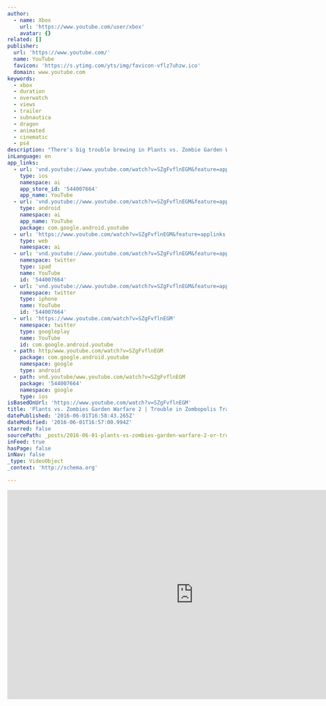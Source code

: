 ```yaml
---
author:
  - name: Xbox
    url: 'https://www.youtube.com/user/xbox'
    avatar: {}
related: []
publisher:
  url: 'https://www.youtube.com/'
  name: YouTube
  favicon: 'https://s.ytimg.com/yts/img/favicon-vflz7uhzw.ico'
  domain: www.youtube.com
keywords:
  - xbox
  - duration
  - overwatch
  - views
  - trailer
  - subnautica
  - dragon
  - animated
  - cinematic
  - ps4
description: "There's big trouble brewing in Plants vs. Zombie Garden Warfare 2! The new update Trouble in Zombopolis: Part One is free for all to play on Xbox One. It introduces a massive new map, two brand new exciting characters and over 1,200 new character customization items for even bigger fun."
inLanguage: en
app_links:
  - url: 'vnd.youtube://www.youtube.com/watch?v=SZgFvflnEGM&feature=applinks'
    type: ios
    namespace: ai
    app_store_id: '544007664'
    app_name: YouTube
  - url: 'vnd.youtube://www.youtube.com/watch?v=SZgFvflnEGM&feature=applinks'
    type: android
    namespace: ai
    app_name: YouTube
    package: com.google.android.youtube
  - url: 'https://www.youtube.com/watch?v=SZgFvflnEGM&feature=applinks'
    type: web
    namespace: ai
  - url: 'vnd.youtube://www.youtube.com/watch?v=SZgFvflnEGM&feature=applinks'
    namespace: twitter
    type: ipad
    name: YouTube
    id: '544007664'
  - url: 'vnd.youtube://www.youtube.com/watch?v=SZgFvflnEGM&feature=applinks'
    namespace: twitter
    type: iphone
    name: YouTube
    id: '544007664'
  - url: 'https://www.youtube.com/watch?v=SZgFvflnEGM'
    namespace: twitter
    type: googleplay
    name: YouTube
    id: com.google.android.youtube
  - path: http/www.youtube.com/watch?v=SZgFvflnEGM
    package: com.google.android.youtube
    namespace: google
    type: android
  - path: vnd.youtube/www.youtube.com/watch?v=SZgFvflnEGM
    package: '544007664'
    namespace: google
    type: ios
isBasedOnUrl: 'https://www.youtube.com/watch?v=SZgFvflnEGM'
title: 'Plants vs. Zombies Garden Warfare 2 | Trouble in Zombopolis Trailer'
datePublished: '2016-06-01T16:58:43.265Z'
dateModified: '2016-06-01T16:57:00.994Z'
starred: false
sourcePath: _posts/2016-06-01-plants-vs-zombies-garden-warfare-2-or-trouble-in-zombopolis.md
inFeed: true
hasPage: false
inNav: false
_type: VideoObject
_context: 'http://schema.org'

---
```

<iframe src="https://cdn.embedly.com/widgets/media.html?src=https%3A%2F%2Fwww.youtube.com%2Fembed%2FSZgFvflnEGM%3Ffeature%3Doembed&amp;url=http%3A%2F%2Fwww.youtube.com%2Fwatch%3Fv%3DSZgFvflnEGM&amp;image=https%3A%2F%2Fi.ytimg.com%2Fvi%2FSZgFvflnEGM%2Fhqdefault.jpg&amp;key=b7d04c9b404c499eba89ee7072e1c4f7&amp;type=text%2Fhtml&amp;schema=youtube" width="854" height="480" scrolling="no" frameborder="0" allowfullscreen="" style=""></iframe>